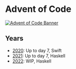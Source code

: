 # Advent of Code

[![Advent of Code Banner](../advent-of-code.jpg)](https://adventofcode.com/)

## Years

* [2020](./2020/): Up to day 7, Swift
* [2021](./2021/): Up to day 7, Haskell
* [2022](./2022/): WIP, Haskell
